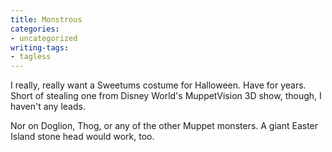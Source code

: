 ```yaml
---
title: Monstrous
categories:
- uncategorized
writing-tags:
- tagless
---
```


I really, really want a Sweetums costume for Halloween.  Have for years.  Short of stealing one from Disney World's MuppetVision 3D show, though, I haven't any leads.

Nor on Doglion, Thog, or any of the other Muppet monsters.  A giant Easter Island stone head would work, too.
